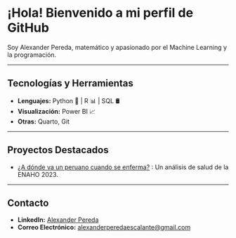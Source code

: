 
# ¡Hola! Bienvenido a mi perfil de GitHub

Soy Alexander Pereda, matemático y apasionado por el Machine Learning y la programación.

---

## Tecnologías y Herramientas  
- **Lenguajes:** Python 🐍 | R 📊 | SQL 🛢️  
- **Visualización:** Power BI 📈 
- **Otras:** Quarto, Git

---

## Proyectos Destacados    
- [¿A dónde va un peruano cuando se enferma?](https://alexanderpereda.github.io/enaho-23-400-salud/main.html) : Un análisis de salud de la ENAHO 2023.  


---

## Contacto  
- **LinkedIn:** [Alexander Pereda](https://www.linkedin.com/in/axel-alexander-pereda-escalante/)  
- **Correo Electrónico:** alexanderperedaescalante@gmail.com  

